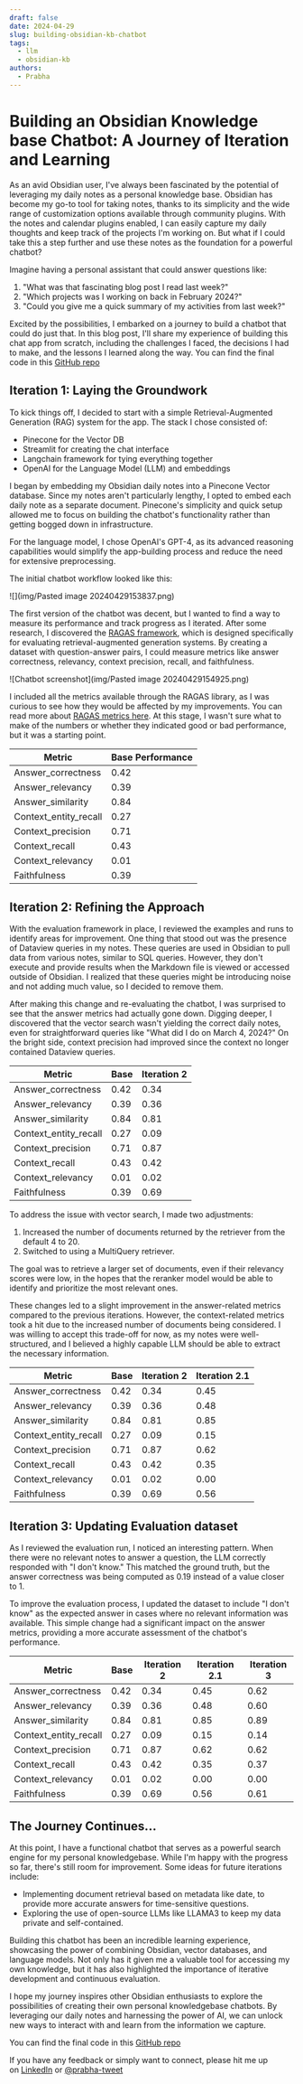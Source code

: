 ```yaml
---
draft: false
date: 2024-04-29
slug: building-obsidian-kb-chatbot
tags:
  - llm
  - obsidian-kb
authors:
  - Prabha
---
```

# Building an Obsidian Knowledge base Chatbot: A Journey of Iteration and Learning

As an avid Obsidian user, I've always been fascinated by the potential of leveraging my daily notes as a personal knowledge base. Obsidian has become my go-to tool for taking notes, thanks to its simplicity and the wide range of customization options available through community plugins. With the notes and calendar plugins enabled, I can easily capture my daily thoughts and keep track of the projects I'm working on. But what if I could take this a step further and use these notes as the foundation for a powerful chatbot?

Imagine having a personal assistant that could answer questions like:

1. "What was that fascinating blog post I read last week?"
2. "Which projects was I working on back in February 2024?"
3. "Could you give me a quick summary of my activities from last week?"

Excited by the possibilities, I embarked on a journey to build a chatbot that could do just that. In this blog post, I'll share my experience of building this chat app from scratch, including the challenges I faced, the decisions I had to make, and the lessons I learned along the way. You can find the final code in this [GitHub repo](https://github.com/prabha-git/obsidian_kb)

## Iteration 1: Laying the Groundwork

To kick things off, I decided to start with a simple Retrieval-Augmented Generation (RAG) system for the app. The stack I chose consisted of:

- Pinecone for the Vector DB
- Streamlit for creating the chat interface
- Langchain framework for tying everything together
- OpenAI for the Language Model (LLM) and embeddings

I began by embedding my Obsidian daily notes into a Pinecone Vector database. Since my notes aren't particularly lengthy, I opted to embed each daily note as a separate document. Pinecone's simplicity and quick setup allowed me to focus on building the chatbot's functionality rather than getting bogged down in infrastructure.

For the language model, I chose OpenAI's GPT-4, as its advanced reasoning capabilities would simplify the app-building process and reduce the need for extensive preprocessing.

The initial chatbot workflow looked like this:

![](img/Pasted image 20240429153837.png)

The first version of the chatbot was decent, but I wanted to find a way to measure its performance and track progress as I iterated. After some research, I discovered the [RAGAS framework](https://docs.ragas.io/en/latest/index.html), which is designed specifically for evaluating retrieval-augmented generation systems. By creating a dataset with question-answer pairs, I could measure metrics like answer correctness, relevancy, context precision, recall, and faithfulness.

![Chatbot screenshot](img/Pasted image 20240429154925.png)

I included all the metrics available through the RAGAS library, as I was curious to see how they would be affected by my improvements. You can read more about [RAGAS metrics here](https://docs.ragas.io/en/latest/concepts/metrics/index.html). At this stage, I wasn't sure what to make of the numbers or whether they indicated good or bad performance, but it was a starting point.

| Metric                | Base Performance |
|-----------------------|------------------|
| Answer_correctness    | 0.42             |
| Answer_relevancy      | 0.39             |
| Answer_similarity     | 0.84             |
| Context_entity_recall | 0.27             |
| Context_precision     | 0.71             |
| Context_recall        | 0.43             |
| Context_relevancy     | 0.01             |
| Faithfulness          | 0.39             |

## Iteration 2: Refining the Approach

With the evaluation framework in place, I reviewed the examples and runs to identify areas for improvement. One thing that stood out was the presence of Dataview queries in my notes. These queries are used in Obsidian to pull data from various notes, similar to SQL queries. However, they don't execute and provide results when the Markdown file is viewed or accessed outside of Obsidian. I realized that these queries might be introducing noise and not adding much value, so I decided to remove them.

After making this change and re-evaluating the chatbot, I was surprised to see that the answer metrics had actually gone down. Digging deeper, I discovered that the vector search wasn't yielding the correct daily notes, even for straightforward queries like "What did I do on March 4, 2024?" On the bright side, context precision had improved since the context no longer contained Dataview queries.

| Metric                | Base | Iteration 2 |
|-----------------------|------|-------------|
| Answer_correctness    | 0.42 | 0.34        |
| Answer_relevancy      | 0.39 | 0.36        |
| Answer_similarity     | 0.84 | 0.81        |
| Context_entity_recall | 0.27 | 0.09        |
| Context_precision     | 0.71 | 0.87        |
| Context_recall        | 0.43 | 0.42        |
| Context_relevancy     | 0.01 | 0.02        |
| Faithfulness          | 0.39 | 0.69        |

To address the issue with vector search, I made two adjustments:
1. Increased the number of documents returned by the retriever from the default 4 to 20.
2. Switched to using a MultiQuery retriever.

The goal was to retrieve a larger set of documents, even if their relevancy scores were low, in the hopes that the reranker model would be able to identify and prioritize the most relevant ones.

These changes led to a slight improvement in the answer-related metrics compared to the previous iterations. However, the context-related metrics took a hit due to the increased number of documents being considered. I was willing to accept this trade-off for now, as my notes were well-structured, and I believed a highly capable LLM should be able to extract the necessary information.

| Metric                | Base | Iteration 2 | Iteration 2.1 |
|-----------------------|------|-------------|---------------|
| Answer_correctness    | 0.42 | 0.34        | 0.45          |
| Answer_relevancy      | 0.39 | 0.36        | 0.48          |
| Answer_similarity     | 0.84 | 0.81        | 0.85          |
| Context_entity_recall | 0.27 | 0.09        | 0.15          |
| Context_precision     | 0.71 | 0.87        | 0.62          |
| Context_recall        | 0.43 | 0.42        | 0.35          |
| Context_relevancy     | 0.01 | 0.02        | 0.00          |
| Faithfulness          | 0.39 | 0.69        | 0.56          |

## Iteration 3: Updating Evaluation dataset

As I reviewed the evaluation run, I noticed an interesting pattern. When there were no relevant notes to answer a question, the LLM correctly responded with "I don't know." This matched the ground truth, but the answer correctness was being computed as 0.19 instead of a value closer to 1.

To improve the evaluation process, I updated the dataset to include "I don't know" as the expected answer in cases where no relevant information was available. This simple change had a significant impact on the answer metrics, providing a more accurate assessment of the chatbot's performance.

| Metric                | Base | Iteration 2 | Iteration 2.1 | Iteration 3 |
|-----------------------|------|-------------|---------------|-------------|
| Answer_correctness    | 0.42 | 0.34        | 0.45          | 0.62        |
| Answer_relevancy      | 0.39 | 0.36        | 0.48          | 0.60        |
| Answer_similarity     | 0.84 | 0.81        | 0.85          | 0.89        |
| Context_entity_recall | 0.27 | 0.09        | 0.15          | 0.14        |
| Context_precision     | 0.71 | 0.87        | 0.62          | 0.62        |
| Context_recall        | 0.43 | 0.42        | 0.35          | 0.37        |
| Context_relevancy     | 0.01 | 0.02        | 0.00          | 0.00        |
| Faithfulness          | 0.39 | 0.69        | 0.56          | 0.61        |

## The Journey Continues...

At this point, I have a functional chatbot that serves as a powerful search engine for my personal knowledgebase. While I'm happy with the progress so far, there's still room for improvement. Some ideas for future iterations include:

- Implementing document retrieval based on metadata like date, to provide more accurate answers for time-sensitive questions.
- Exploring the use of open-source LLMs like LLAMA3 to keep my data private and self-contained.

Building this chatbot has been an incredible learning experience, showcasing the power of combining Obsidian, vector databases, and language models. Not only has it given me a valuable tool for accessing my own knowledge, but it has also highlighted the importance of iterative development and continuous evaluation.

I hope my journey inspires other Obsidian enthusiasts to explore the possibilities of creating their own personal knowledgebase chatbots. By leveraging our daily notes and harnessing the power of AI, we can unlock new ways to interact with and learn from the information we capture.

You can find the final code in this [GitHub repo](https://github.com/prabha-git/obsidian_kb)

If you have any feedback or simply want to connect, please hit me up on [LinkedIn](https://www.linkedin.com/in/prabha-arivalagan/) or [@prabha-tweet](https://twitter.com/prabhatweet)